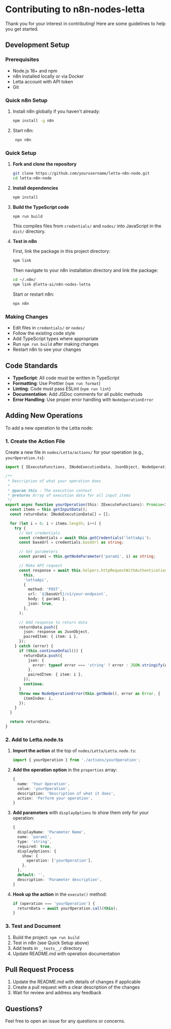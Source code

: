 # Contributing to n8n-nodes-letta

Thank you for your interest in contributing! Here are some guidelines to help you get started.

## Development Setup

### Prerequisites

- Node.js 18+ and npm
- n8n installed locally or via Docker
- Letta account with API token
- Git

### Quick n8n Setup
1. Install n8n globally if you haven't already:
   ```bash
   npm install -g n8n
   ```
   
2. Start n8n:
   ```bash
    npx n8n
    ```

### Quick Setup

1. **Fork and clone the repository**
   ```bash
   git clone https://github.com/yourusername/letta-n8n-node.git
   cd letta-n8n-node
   ```

2. **Install dependencies**
   ```bash
   npm install
   ```

3. **Build the TypeScript code**
   ```bash
   npm run build
   ```
   This compiles files from `credentials/` and `nodes/` into JavaScript in the `dist/` directory.

4. **Test in n8n**

   First, link the package in this project directory:
   ```bash
   npm link
   ```

   Then navigate to your n8n installation directory and link the package:
   ```bash
   cd ~/.n8n/
   npm link @letta-ai/n8n-nodes-letta
   ```

   Start or restart n8n:
   ```bash
   npx n8n
   ```

### Making Changes

- Edit files in `credentials/` or `nodes/`
- Follow the existing code style
- Add TypeScript types where appropriate
- Run `npm run build` after making changes
- Restart n8n to see your changes

## Code Standards

- **TypeScript**: All code must be written in TypeScript
- **Formatting**: Use Prettier (`npm run format`)
- **Linting**: Code must pass ESLint (`npm run lint`)
- **Documentation**: Add JSDoc comments for all public methods
- **Error Handling**: Use proper error handling with `NodeOperationError`

## Adding New Operations

To add a new operation to the Letta node:

### 1. Create the Action File

Create a new file in `nodes/Letta/actions/` for your operation (e.g., `yourOperation.ts`):

```typescript
import { IExecuteFunctions, INodeExecutionData, JsonObject, NodeOperationError } from 'n8n-workflow';

/**
 * Description of what your operation does
 *
 * @param this - The execution context
 * @returns Array of execution data for all input items
 */
export async function yourOperation(this: IExecuteFunctions): Promise<INodeExecutionData[]> {
  const items = this.getInputData();
  const returnData: INodeExecutionData[] = [];

  for (let i = 0; i < items.length; i++) {
    try {
      // Get credentials
      const credentials = await this.getCredentials('lettaApi');
      const baseUrl = credentials.baseUrl as string;

      // Get parameters
      const param1 = this.getNodeParameter('param1', i) as string;

      // Make API request
      const response = await this.helpers.httpRequestWithAuthentication.call(
        this,
        'lettaApi',
        {
          method: 'POST',
          url: `${baseUrl}/v1/your-endpoint`,
          body: { param1 },
          json: true,
        },
      );

      // Add response to return data
      returnData.push({
        json: response as JsonObject,
        pairedItem: { item: i },
      });
    } catch (error) {
      if (this.continueOnFail()) {
        returnData.push({
          json: {
            error: typeof error === 'string' ? error : JSON.stringify(error),
          },
          pairedItem: { item: i },
        });
        continue;
      }
      throw new NodeOperationError(this.getNode(), error as Error, {
        itemIndex: i,
      });
    }
  }

  return returnData;
}
```

### 2. Add to Letta.node.ts

1. **Import the action** at the top of `nodes/Letta/Letta.node.ts`:
   ```typescript
   import { yourOperation } from './actions/yourOperation';
   ```

2. **Add the operation option** in the `properties` array:
   ```typescript
   {
     name: 'Your Operation',
     value: 'yourOperation',
     description: 'Description of what it does',
     action: 'Perform your operation',
   }
   ```

3. **Add parameters** with `displayOptions` to show them only for your operation:
   ```typescript
   {
     displayName: 'Parameter Name',
     name: 'param1',
     type: 'string',
     required: true,
     displayOptions: {
       show: {
         operation: ['yourOperation'],
       },
     },
     default: '',
     description: 'Parameter description',
   }
   ```

4. **Hook up the action** in the `execute()` method:
   ```typescript
   if (operation === 'yourOperation') {
     returnData = await yourOperation.call(this);
   }
   ```

### 3. Test and Document

1. Build the project: `npm run build`
2. Test in n8n (see Quick Setup above)
3. Add tests in `__tests__/` directory
4. Update README.md with operation documentation

## Pull Request Process

1. Update the README.md with details of changes if applicable
1. Create a pull request with a clear description of the changes
1. Wait for review and address any feedback

## Questions?

Feel free to open an issue for any questions or concerns.

